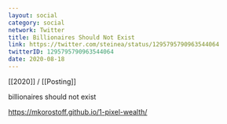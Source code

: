 ```yaml
---
layout: social
category: social
network: Twitter
title: Billionaires Should Not Exist
link: https://twitter.com/steinea/status/1295795790963544064
twitterID: 1295795790963544064
date: 2020-08-18
---
```


[[2020]] / [[Posting]]

billionaires should not exist

<https://mkorostoff.github.io/1-pixel-wealth/>
